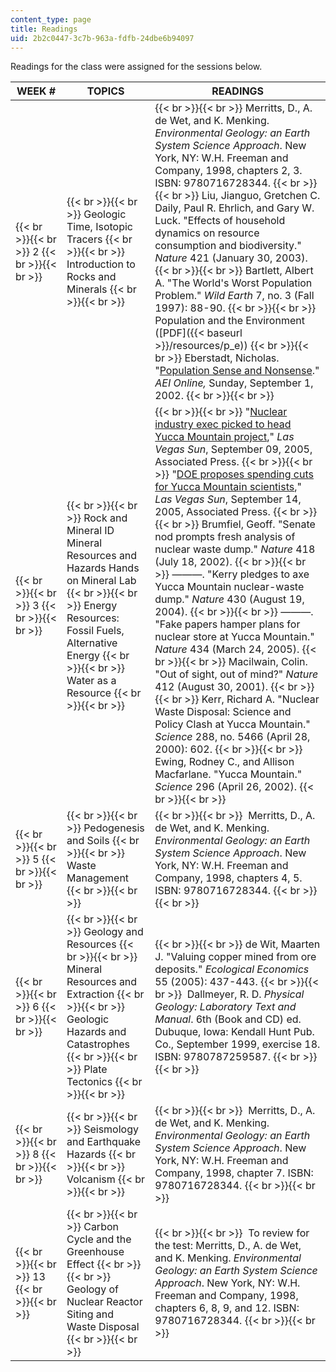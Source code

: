 ```yaml
---
content_type: page
title: Readings
uid: 2b2c0447-3c7b-963a-fdfb-24dbe6b94097
---
```


Readings for the class were assigned for the sessions below.

| WEEK # | TOPICS | READINGS |
| --- | --- | --- |
|  {{< br >}}{{< br >}} 2 {{< br >}}{{< br >}}  |  {{< br >}}{{< br >}} Geologic Time, Isotopic Tracers {{< br >}}{{< br >}} Introduction to Rocks and Minerals {{< br >}}{{< br >}}  |  {{< br >}}{{< br >}} Merritts, D., A. de Wet, and K. Menking. _Environmental Geology: an Earth System Science Approach_. New York, NY: W.H. Freeman and Company, 1998, chapters 2, 3. ISBN: 9780716728344. {{< br >}}{{< br >}} Liu, Jianguo, Gretchen C. Daily, Paul R. Ehrlich, and Gary W. Luck. "Effects of household dynamics on resource consumption and biodiversity." _Nature_ 421 (January 30, 2003). {{< br >}}{{< br >}} Bartlett, Albert A. "The World's Worst Population Problem." _Wild Earth_ 7, no. 3 (Fall 1997): 88-90. {{< br >}}{{< br >}} Population and the Environment ([PDF]({{< baseurl >}}/resources/p_e)) {{< br >}}{{< br >}} Eberstadt, Nicholas. "[Population Sense and Nonsense](https://www.washingtonexaminer.com/weekly-standard/population-sense-and-nonsense)." _AEI Online,_ Sunday, September 1, 2002. {{< br >}}{{< br >}}  |
|  {{< br >}}{{< br >}} 3 {{< br >}}{{< br >}}  |  {{< br >}}{{< br >}} Rock and Mineral ID Mineral Resources and Hazards Hands on Mineral Lab {{< br >}}{{< br >}} Energy Resources: Fossil Fuels, Alternative Energy {{< br >}}{{< br >}} Water as a Resource {{< br >}}{{< br >}}  |  {{< br >}}{{< br >}} "[Nuclear industry exec picked to head Yucca Mountain project](http://www.lasvegasnow.com/)," _Las Vegas Sun_, September 09, 2005, Associated Press. {{< br >}}{{< br >}} "[DOE proposes spending cuts for Yucca Mountain scientists](http://www.lasvegasnow.com/Global/category.asp?C=23322)," _Las Vegas Sun_, September 14, 2005, Associated Press. {{< br >}}{{< br >}} Brumfiel, Geoff. "Senate nod prompts fresh analysis of nuclear waste dump." _Nature_ 418 (July 18, 2002). {{< br >}}{{< br >}} ———. "Kerry pledges to axe Yucca Mountain nuclear-waste dump." _Nature_ 430 (August 19, 2004). {{< br >}}{{< br >}} ———. "Fake papers hamper plans for nuclear store at Yucca Mountain." _Nature_ 434 (March 24, 2005). {{< br >}}{{< br >}} Macilwain, Colin. "Out of sight, out of mind?" _Nature_ 412 (August 30, 2001). {{< br >}}{{< br >}} Kerr, Richard A. "Nuclear Waste Disposal: Science and Policy Clash at Yucca Mountain." _Science_ 288, no. 5466 (April 28, 2000): 602. {{< br >}}{{< br >}} Ewing, Rodney C., and Allison Macfarlane. "Yucca Mountain." _Science_ 296 (April 26, 2002). {{< br >}}{{< br >}}  |
|  {{< br >}}{{< br >}} 5 {{< br >}}{{< br >}}  |  {{< br >}}{{< br >}} Pedogenesis and Soils {{< br >}}{{< br >}} Waste Management {{< br >}}{{< br >}}  |  {{< br >}}{{< br >}}  Merritts, D., A. de Wet, and K. Menking. _Environmental Geology: an Earth System Science Approach_. New York, NY: W.H. Freeman and Company, 1998, chapters 4, 5. ISBN: 9780716728344. {{< br >}}{{< br >}}  |
|  {{< br >}}{{< br >}} 6 {{< br >}}{{< br >}}  |  {{< br >}}{{< br >}} Geology and Resources {{< br >}}{{< br >}} Mineral Resources and Extraction {{< br >}}{{< br >}} Geologic Hazards and Catastrophes {{< br >}}{{< br >}} Plate Tectonics {{< br >}}{{< br >}}  |  {{< br >}}{{< br >}} de Wit, Maarten J. "Valuing copper mined from ore deposits." _Ecological Economics_ 55 (2005): 437-443. {{< br >}}{{< br >}}  Dallmeyer, R. D. _Physical Geology: Laboratory Text and Manual_. 6th (Book and CD) ed. Dubuque, Iowa: Kendall Hunt Pub. Co., September 1999, exercise 18. ISBN: 9780787259587. {{< br >}}{{< br >}}  |
|  {{< br >}}{{< br >}} 8 {{< br >}}{{< br >}}  |  {{< br >}}{{< br >}} Seismology and Earthquake Hazards {{< br >}}{{< br >}} Volcanism {{< br >}}{{< br >}}  |  {{< br >}}{{< br >}}  Merritts, D., A. de Wet, and K. Menking. _Environmental Geology: an Earth System Science Approach_. New York, NY: W.H. Freeman and Company, 1998, chapter 7. ISBN: 9780716728344. {{< br >}}{{< br >}}  |
|  {{< br >}}{{< br >}} 13 {{< br >}}{{< br >}}  |  {{< br >}}{{< br >}} Carbon Cycle and the Greenhouse Effect {{< br >}}{{< br >}} Geology of Nuclear Reactor Siting and Waste Disposal {{< br >}}{{< br >}}  |  {{< br >}}{{< br >}}  To review for the test: Merritts, D., A. de Wet, and K. Menking. _Environmental Geology: an Earth System Science Approach_. New York, NY: W.H. Freeman and Company, 1998, chapters 6, 8, 9, and 12. ISBN: 9780716728344. {{< br >}}{{< br >}}